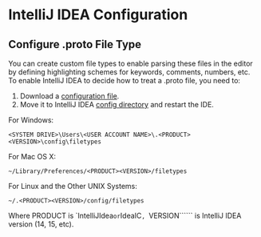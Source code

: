  # IntelliJ IDEA Configuration


## Configure .proto File Type

You can create custom file types to enable parsing these files in the editor by defining highlighting schemes for keywords, comments, numbers, etc.
To enable IntelliJ IDEA to decide how to treat a .proto file, you need to:

1. Download a <a href="https://github.com/SpineEventEngine/core-java/blob/master/.idea/filetypes/Google%20Protobuf.xml">configuration file</a>.
2. Move it to IntelliJ IDEA <a href="https://www.jetbrains.com/idea/help/directories-used-by-intellij-idea-to-store-settings-caches-plugins-and-logs.html">config directory</a> and restart the IDE.

For Windows:

``````
<SYSTEM DRIVE>\Users\<USER ACCOUNT NAME>\.<PRODUCT><VERSION>\config\filetypes
``````

For Mac OS X:
``````
~/Library/Preferences/<PRODUCT><VERSION>/filetypes
``````

For Linux and the Other UNIX Systems:
``````
~/.<PRODUCT><VERSION>/config/filetypes
``````
Where PRODUCT is `IntelliJIdea`````` or ``````IdeaIC``````, ``````VERSION`````` is IntelliJ IDEA version (14, 15, etc).

